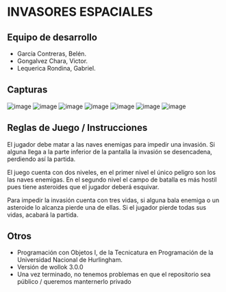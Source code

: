 # INVASORES ESPACIALES

## Equipo de desarrollo

- García Contreras, Belén. 
- Gongalvez Chara, Victor.
- Lequerica Rondina, Gabriel.

## Capturas

![image](https://github.com/obj1-unahur-2024s1/TPGameIntegrador-hay-equipo/assets/108701298/fde7b56d-c733-44dd-9aaf-e4548a78c0c5)
![image](https://github.com/obj1-unahur-2024s1/TPGameIntegrador-hay-equipo/assets/108701298/936d4c76-3228-4782-95f5-0140492f2646)
![image](https://github.com/obj1-unahur-2024s1/TPGameIntegrador-hay-equipo/assets/108701298/78676a49-c124-49e8-b24d-68735fc5f0a2)
![image](https://github.com/obj1-unahur-2024s1/TPGameIntegrador-hay-equipo/assets/108701298/8224138b-45fe-434d-bdca-e59ebdd99404)
![image](https://github.com/obj1-unahur-2024s1/TPGameIntegrador-hay-equipo/assets/108701298/25df2566-553b-4173-9c36-08d46ca3bc09)
![image](https://github.com/obj1-unahur-2024s1/TPGameIntegrador-hay-equipo/assets/108701298/edda4902-b556-4455-a6c6-c21650f86083)
![image](https://github.com/obj1-unahur-2024s1/TPGameIntegrador-hay-equipo/assets/108701298/5f0b016b-4c26-408b-8649-f3827d6e9314)





## Reglas de Juego / Instrucciones

El jugador debe matar a las naves enemigas para impedir una invasión.  Si alguna llega a la parte inferior de la pantalla la invasión se desencadena, perdiendo así la partida.

El juego cuenta con dos niveles, en el primer nivel el único peligro son los las naves enemigas. En el segundo nivel el campo de batalla es más hostil pues tiene asteroides que el jugador deberá esquivar. 

Para impedir la invasión cuenta con tres vidas, si alguna bala enemiga o un asteroide lo alcanza pierde una de ellas. Si el jugador pierde todas sus vidas, acabará la partida.




## Otros

- Programación con Objetos I, de la Tecnicatura en Programación de la Universidad Nacional de Hurlingham.
- Versión de wollok 3.0.0
- Una vez terminado, no tenemos problemas en que el repositorio sea público / queremos manternerlo privado
